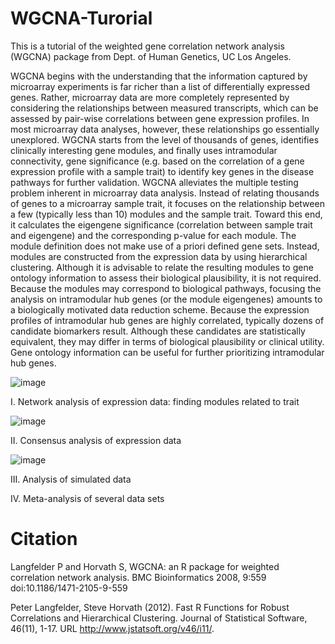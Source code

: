 # WGCNA-Turorial

This is a tutorial of the weighted gene correlation network analysis (WGCNA) package from Dept. of Human Genetics, UC Los Angeles. 

WGCNA begins with the understanding that the information captured by microarray experiments is far richer than
a list of differentially expressed genes. Rather, microarray data are more completely represented by considering the
relationships between measured transcripts, which can be assessed by pair-wise correlations between gene expression
profiles. In most microarray data analyses, however, these relationships go essentially unexplored. WGCNA starts
from the level of thousands of genes, identifies clinically interesting gene modules, and finally uses intramodular
connectivity, gene significance (e.g. based on the correlation of a gene expression profile with a sample trait) to
identify key genes in the disease pathways for further validation. WGCNA alleviates the multiple testing problem
inherent in microarray data analysis. Instead of relating thousands of genes to a microarray sample trait, it focuses
on the relationship between a few (typically less than 10) modules and the sample trait. Toward this end, it calculates
the eigengene significance (correlation between sample trait and eigengene) and the corresponding p-value for each
module. The module definition does not make use of a priori defined gene sets. Instead, modules are constructed from
the expression data by using hierarchical clustering. Although it is advisable to relate the resulting modules to gene
ontology information to assess their biological plausibility, it is not required. Because the modules may correspond
to biological pathways, focusing the analysis on intramodular hub genes (or the module eigengenes) amounts to a
biologically motivated data reduction scheme. Because the expression profiles of intramodular hub genes are highly
correlated, typically dozens of candidate biomarkers result. Although these candidates are statistically equivalent,
they may differ in terms of biological plausibility or clinical utility. Gene ontology information can be useful for further
prioritizing intramodular hub genes.

![image](https://user-images.githubusercontent.com/89398186/211225324-8b958bcb-c625-4b62-8d8a-b262d1fd2bcf.png)

I. Network analysis of expression data: finding modules related to trait

![image](https://user-images.githubusercontent.com/89398186/211225354-ee75f2c8-94d4-4af8-b7b8-f8d59a0ca217.png)

II. Consensus analysis of expression data

![image](https://user-images.githubusercontent.com/89398186/211225379-39f7e7c6-b277-49ff-b568-2aab6a615d5b.png)

III. Analysis of simulated data

IV. Meta-analysis of several data sets

# Citation

Langfelder P and Horvath S, WGCNA: an R package for weighted correlation network analysis. BMC Bioinformatics
  2008, 9:559 doi:10.1186/1471-2105-9-559

  Peter Langfelder, Steve Horvath (2012). Fast R Functions for Robust Correlations and Hierarchical Clustering.
  Journal of Statistical Software, 46(11), 1-17. URL http://www.jstatsoft.org/v46/i11/.
